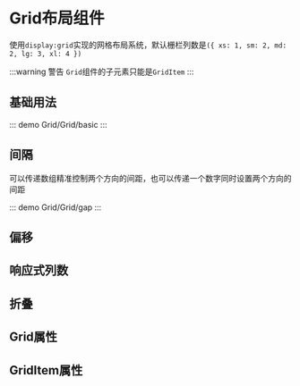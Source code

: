 # Grid布局组件

使用`display:grid`实现的网格布局系统，默认栅栏列数是`({ xs: 1, sm: 2, md: 2, lg: 3, xl: 4 })`

:::warning 警告
`Grid`组件的子元素只能是`GridItem`
:::

## 基础用法

::: demo
Grid/Grid/basic
:::

## 间隔

可以传递数组精准控制两个方向的间距，也可以传递一个数字同时设置两个方向的间距

::: demo
Grid/Grid/gap
:::

## 偏移

## 响应式列数

## 折叠

## Grid属性

## GridItem属性
